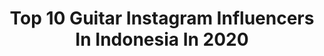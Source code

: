 ---
title: Top 10 Guitar Instagram Influencers In Indonesia In 2020
description: >-
  Find top guitar Instagram influencers in Indonesia in 2020. Most popular hashtags: #cover #bentukcinta #indonesia #stayathome.
platform: Instagram
profiles:
  - username: "karleriktaukarofficial"
    fullname: >-
      Karl-Erik Taukar
    location: "Indonesia"
    followers: 40325
    engagement: 725
    commentsToLikes: 0.003994
    id: ck5hmkyggm5a00i11o44pikxv
    verified: true
    hashtags: "#uussingel, #peugeot3008, #genka, #hitbcyberweek"
  - username: "angah_razif_pb"
    fullname: >-
      Angah Razif
    location: "Indonesia"
    followers: 29635
    engagement: 331
    commentsToLikes: 0.025039
    id: ck9whqnhdz1je0j78e925bgbz
    verified: false
    hashtags: "#familyprojector, #ajl34, #gegarmalam, #majidd"
  - username: "yankjay"
    fullname: >-
      Yankjay Nugraha
    location: "Indonesia"
    followers: 71005
    engagement: 1013
    commentsToLikes: 0.044039
    id: ck5hlvzhykysl0i11j33gp33f
    verified: false
    hashtags: "#ber6, #cortindonesia, #stayhome, #indonesia"
  - username: "cellanadalam"
    fullname: >-
      Mario MarCELLA handhika Putra
    location: "Indonesia"
    followers: 207621
    engagement: 378
    commentsToLikes: 0.033604
    id: ck138exi1fwoz0i19tw3qhdqp
    verified: true
    hashtags: "#masakanindonesia, #resepmasakan, #indomusik, #musikkekinian"
  - username: "hansenvendiagus"
    fullname: >-
      hansen vendi agus
    location: "Indonesia"
    followers: 111061
    engagement: 527
    commentsToLikes: 0.024088
    id: ck0vxhpvryy6n0i191tgmgav4
    verified: false
    hashtags: "#lathi, #secretlovesong, #tobecontinued, #bentukcinta"
  - username: "delacruzguitar"
    fullname: >-
      D A N N Y | D E L A | C R U Z
    location: "Indonesia"
    followers: 7070
    engagement: 1020
    commentsToLikes: 0.088805
    id: ck6tvzkbrp5yo0j71j4an8wt0
    verified: false
    hashtags: "#52telecaster, #marshallamps, #isawtiger, #gibsonsg"
  - username: "dimitris_isaris"
    fullname: >-
      🎻🎶Dimitris Filmusic🎶🎻
    location: "Indonesia"
    followers: 6050
    engagement: 581
    commentsToLikes: 0.019124
    id: ck15rjzhp8an30i1997wgpw8d
    verified: false
    hashtags: "#kububeach, #greece, #aivazis, #mariosploritis"
  - username: "ehsanfaramarzipour"
    fullname: >-
      احسان فرامرزی پور | Ehsan
    location: "Indonesia"
    followers: 3810
    engagement: 1446
    commentsToLikes: 0.079562
    id: ck9wicg151p3l0j78x1pu86sv
    verified: false
    hashtags: "#guitarsolos, #guitarlife, #spain, #duet"
  - username: "fbriansurya"
    fullname: >-
      Fbrian Surya
    location: "Indonesia"
    followers: 154709
    engagement: 696
    commentsToLikes: 0.014397
    id: ck8t684w7cm490j78omdyht18
    verified: false
    hashtags: "#apapunmomennya, #glennsebastian, #mamputanpanya, #tiktok"
  - username: "domystupa"
    fullname: >-
      domystupa
    location: "Indonesia"
    followers: 115085
    engagement: 206
    commentsToLikes: 0.021782
    id: ckap8gnpxo8930i78lti90w7w
    verified: true
    hashtags: "#indovidgram, #komentatordarirumah, #komentatorbasajawa, #domyfingerstyle"
---